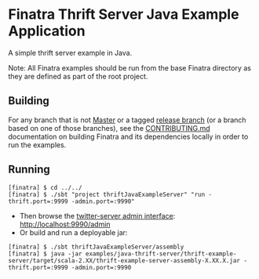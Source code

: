 # Finatra Thrift Server Java Example Application

A simple thrift server example in Java.

Note: All Finatra examples should be run from the base Finatra directory as they are defined as part 
of the root project.

Building
--------

For any branch that is not [Master](https://github.com/twitter/finatra/tree/master) or a tagged 
[release branch](https://github.com/twitter/finatra/releases) (or a branch based on one of those 
branches), see the [CONTRIBUTING.md](../../CONTRIBUTING.md#building-dependencies) documentation on 
building Finatra and its dependencies locally in order to run the examples.

Running
-------
```
[finatra] $ cd ../../
[finatra] $ ./sbt "project thriftJavaExampleServer" "run -thrift.port=:9999 -admin.port=:9990"
```
* Then browse the [twitter-server admin interface](https://twitter.github.io/twitter-server/Features.html#admin-http-interface): [http://localhost:9990/admin](http://localhost:9990/admin)
* Or build and run a deployable jar:
```
[finatra] $ ./sbt thriftJavaExampleServer/assembly
[finatra] $ java -jar examples/java-thrift-server/thrift-example-server/target/scala-2.XX/thrift-example-server-assembly-X.XX.X.jar -thrift.port=:9999 -admin.port=:9990
```
